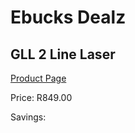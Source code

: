 
# Ebucks Dealz
## GLL 2 Line Laser
[Product Page](https://www.ebucks.com/web/shop/productSelected.do?prodId=1169662373&catId=370101825)

Price: R849.00

Savings: 


	